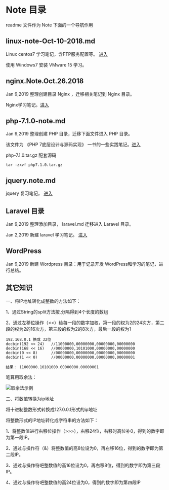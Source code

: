 # Note 目录 #
readme 文件作为 Note 下面的一个导航作用

## linux-note-Oct-10-2018.md ##
Linux centos7 学习笔记，含FTP服务配置等。 [进入](https://github.com/huimingdeng/hello-world/blob/master/Note/note-Oct-10-2018.md "CentOS7 笔记")

使用 Windows7 安装 VMware 15 学习。

## nginx.Note.Oct.26.2018 ##
Jan 9,2019 整理创建目录 Nginx ，迁移相关笔记到 Nginx 目录。

Nginx学习笔记。[进入](https://github.com/huimingdeng/hello-world/blob/master/Note/Nginx/nginx.Note.Oct.26.2018.md "Nginx 学习笔记")

## php-7.1.0-note.md ##
Jan 9,2019 整理创建 PHP 目录，迁移下面文件进入 PHP 目录。

该文件为 《PHP 7底层设计与源码实现》 一书的一些实践笔记。[进入](https://github.com/huimingdeng/hello-world/blob/master/Note/PHP/php-7.1.0-note.md "php7.1.0-源码分析")

php-7.1.0.tar.gz 配套源码

    tar -zxvf php7.1.0.tar.gz

## jquery.note.md ##
jquery 复习笔记。 [进入](https://github.com/huimingdeng/hello-world/blob/master/Note/jquery.note.md "jQuery 复习笔记")

## Laravel 目录 ##
Jan 9,2019 整理添加目录， laravel.md 迁移进入 Laravel 目录。

Jan 2,2019 新建 laravel 学习笔记。 [进入](https://github.com/huimingdeng/hello-world/blob/master/Note/Laravel/laravel.md "Laravel 学习笔记")

## WordPress ##
Jan 9,2019 新建 Wordpress 目录：用于记录开发 WordPress和学习的笔记，进行总结。


## 其它知识 ##

一、将IP地址转化成整数的方法如下：

1、通过String的split方法按.分隔得到4个长度的数组

2、通过左移位操作（<<）给每一段的数字加权，第一段的权为2的24次方，第二段的权为2的16次方，第三段的权为2的8次方，最后一段的权为1

	192.168.0.1 换成 32位
	decbin(192 << 24)	//11000000,00000000,00000000,00000000
	decbin(168 << 16)	//00000000,10101000,00000000,00000000
	decbin(0 << 8)		//00000000,00000000,00000000,00000000
	decbin(1 << 0)		//00000000,00000000,00000000,00000001

	结果： 11000000.10101000.00000000.00000001
	
笔算用取余法：

![取余法示例](https://i.imgur.com/l8bQIMp.png)


二、将数值转换为ip地址

将十进制整数形式转换成127.0.0.1形式的ip地址

将整数形式的IP地址转化成字符串的方法如下：

1、将整数值进行右移位操作（>>>），右移24位，右移时高位补0，得到的数字即为第一段IP。

2、通过与操作符（&）将整数值的高8位设为0，再右移16位，得到的数字即为第二段IP。

3、通过与操作符吧整数值的高16位设为0，再右移8位，得到的数字即为第三段IP。

4、通过与操作符吧整数值的高24位设为0，得到的数字即为第四段IP